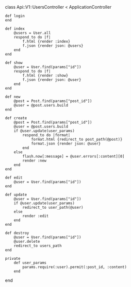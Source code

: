 class Api::V1::UsersController < ApplicationController

	def login
	end

	def index
		@users = User.all
		respond_to do |f|
			f.html {render :index} 
			f.json {render json: @users}
		end
	end
	
	def show
		@user = User.find(params["id"])
		respond_to do |f|
			f.html {render :show} 
			f.json {render json: @user}
		end
	end
	
	def new
		@post = Post.find(params["post_id"])
		@user = @post.users.build
	end
	
	def create
		@post = Post.find(params["post_id"])
		@user = @post.users.build
		if @user.update(user_params)
			respond_to do |format|
				format.html {redirect_to post_path(@post)}
				format.json {render json: @user}
			end
		else
			flash.now[:message] = @user.errors[:content][0]
			render :new
		end
	end
	
	def edit
		@user = User.find(params["id"])
	end
	
	def update
		@user = User.find(params["id"])
		if @user.update(user_params)
			redirect_to user_path(@user)
		else
			render :edit 
		end
	end
	
	def destroy
		@user = User.find(params["id"])
		@user.delete
		redirect_to users_path
	end

	private
		def user_params
			params.require(:user).permit(:post_id, :content)
		end
end
